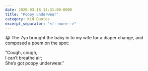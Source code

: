```yaml
---
date: 2020-03-18 14:31:00-0000
title: "Poopy underwear"
category: Kid Quotes
excerpt_separator: "<!--more-->"
---
```


😂 The 7yo brought the baby in to my wife for a diaper change, and composed a poem on the spot:
 
“Cough, cough,  
I can’t breathe air;  
She‘s got poopy underwear.”
<!--more-->
